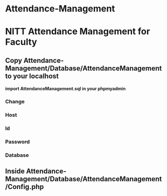# Attendance-Management
#        			               NITT Attendance Management for Faculty

## 				Copy Attendance-Management/Database/AttendanceManagement to your localhost

#### 					import AttendanceManagement.sql in your phpmyadmin

### Change 
### Host
### Id
### Password
### Database
## Inside Attendance-Management/Database/AttendanceManagement/Config.php
